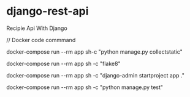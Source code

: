 # django-rest-api
Recipie Api With Django 


// Docker code commmand

docker-compose run --rm app sh-c "python manage.py collectstatic"

docker-compose run --rm app sh -c "flake8"

docker-compose run --rm app sh -c "django-admin startproject app ."

docker-compose run --rm app sh -c "python manage.py test"
